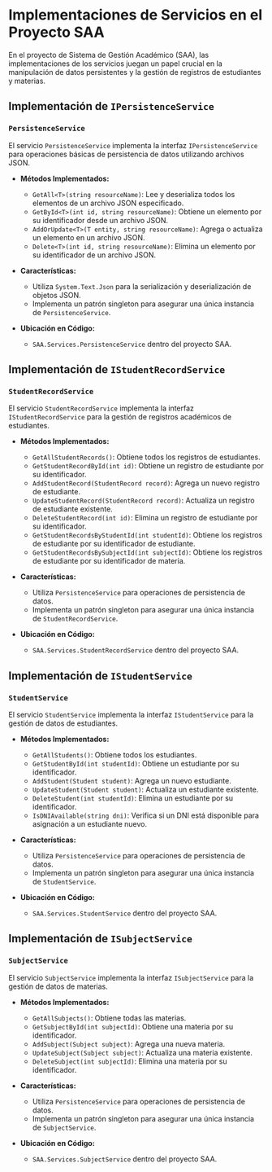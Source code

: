﻿# Implementaciones de Servicios en el Proyecto SAA

En el proyecto de Sistema de Gestión Académico (SAA), las implementaciones de los servicios juegan un papel crucial en la manipulación de datos persistentes y la gestión de registros de estudiantes y materias.

## Implementación de `IPersistenceService`

### `PersistenceService`

El servicio `PersistenceService` implementa la interfaz `IPersistenceService` para operaciones básicas de persistencia de datos utilizando archivos JSON.

- **Métodos Implementados:**
    - `GetAll<T>(string resourceName)`: Lee y deserializa todos los elementos de un archivo JSON especificado.
    - `GetById<T>(int id, string resourceName)`: Obtiene un elemento por su identificador desde un archivo JSON.
    - `AddOrUpdate<T>(T entity, string resourceName)`: Agrega o actualiza un elemento en un archivo JSON.
    - `Delete<T>(int id, string resourceName)`: Elimina un elemento por su identificador de un archivo JSON.

- **Características:**
    - Utiliza `System.Text.Json` para la serialización y deserialización de objetos JSON.
    - Implementa un patrón singleton para asegurar una única instancia de `PersistenceService`.

- **Ubicación en Código:**
    - `SAA.Services.PersistenceService` dentro del proyecto SAA.

## Implementación de `IStudentRecordService`

### `StudentRecordService`

El servicio `StudentRecordService` implementa la interfaz `IStudentRecordService` para la gestión de registros académicos de estudiantes.

- **Métodos Implementados:**
    - `GetAllStudentRecords()`: Obtiene todos los registros de estudiantes.
    - `GetStudentRecordById(int id)`: Obtiene un registro de estudiante por su identificador.
    - `AddStudentRecord(StudentRecord record)`: Agrega un nuevo registro de estudiante.
    - `UpdateStudentRecord(StudentRecord record)`: Actualiza un registro de estudiante existente.
    - `DeleteStudentRecord(int id)`: Elimina un registro de estudiante por su identificador.
    - `GetStudentRecordsByStudentId(int studentId)`: Obtiene los registros de estudiante por su identificador de estudiante.
    - `GetStudentRecordsBySubjectId(int subjectId)`: Obtiene los registros de estudiante por su identificador de materia.

- **Características:**
    - Utiliza `PersistenceService` para operaciones de persistencia de datos.
    - Implementa un patrón singleton para asegurar una única instancia de `StudentRecordService`.

- **Ubicación en Código:**
    - `SAA.Services.StudentRecordService` dentro del proyecto SAA.

## Implementación de `IStudentService`

### `StudentService`

El servicio `StudentService` implementa la interfaz `IStudentService` para la gestión de datos de estudiantes.

- **Métodos Implementados:**
    - `GetAllStudents()`: Obtiene todos los estudiantes.
    - `GetStudentById(int studentId)`: Obtiene un estudiante por su identificador.
    - `AddStudent(Student student)`: Agrega un nuevo estudiante.
    - `UpdateStudent(Student student)`: Actualiza un estudiante existente.
    - `DeleteStudent(int studentId)`: Elimina un estudiante por su identificador.
    - `IsDNIAvailable(string dni)`: Verifica si un DNI está disponible para asignación a un estudiante nuevo.

- **Características:**
    - Utiliza `PersistenceService` para operaciones de persistencia de datos.
    - Implementa un patrón singleton para asegurar una única instancia de `StudentService`.

- **Ubicación en Código:**
    - `SAA.Services.StudentService` dentro del proyecto SAA.

## Implementación de `ISubjectService`

### `SubjectService`

El servicio `SubjectService` implementa la interfaz `ISubjectService` para la gestión de datos de materias.

- **Métodos Implementados:**
    - `GetAllSubjects()`: Obtiene todas las materias.
    - `GetSubjectById(int subjectId)`: Obtiene una materia por su identificador.
    - `AddSubject(Subject subject)`: Agrega una nueva materia.
    - `UpdateSubject(Subject subject)`: Actualiza una materia existente.
    - `DeleteSubject(int subjectId)`: Elimina una materia por su identificador.

- **Características:**
    - Utiliza `PersistenceService` para operaciones de persistencia de datos.
    - Implementa un patrón singleton para asegurar una única instancia de `SubjectService`.

- **Ubicación en Código:**
    - `SAA.Services.SubjectService` dentro del proyecto SAA.

